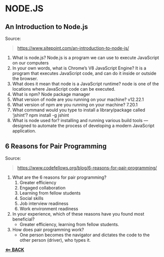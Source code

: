 # NODE.JS

## An Introduction to Node.js 

Source:

> https://www.sitepoint.com/an-introduction-to-node-js/

1. What is node.js?
  Node.js is a program we can use to execute JavaScript on our computers
2. In your own words, what is Chrome’s V8 JavaScript Engine?
It is a program that executes JavaScript code, and can do it inside or outside the browser.
3. What does it mean that node is a JavaScript runtime?
  node is one of the locations where JavaScript code can be executed.
4. What is npm?
Node package manager
5. What version of node are you running on your machine?
v12.22.1
6. What version of npm are you running on your machine?
7.20.1
7. What command would you type to install a library/package called ‘jshint’?
npm install -g jshint
8. What is node used for?
installing and running various build tools — designed to automate the process of developing a modern JavaScript application.

## 6 Reasons for Pair Programming

Source:

> https://www.codefellows.org/blog/6-reasons-for-pair-programming/

1. What are the 6 reasons for pair programming?
    1. Greater efficiency
    2. Engaged collaboration
    3. Learning from fellow students
    4. Social skills
    5. Job interview readiness
    6. Work environment readiness
2. In your experience, which of these reasons have you found most beneficial?
    - Greater efficiency, learning from fellow students.
3. How does pair programming work?
    - One person becomes the navigator and dictates the code to the other person (driver), who types it.

[**<== BACK**](301-toc.md)